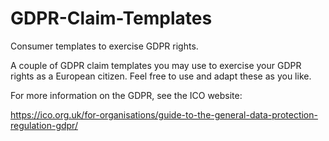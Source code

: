# GDPR-Claim-Templates
Consumer templates to exercise GDPR rights.

A couple of GDPR claim templates you may use to exercise your GDPR rights as a European citizen. Feel free to use and adapt these as you like.

For more information on the GDPR, see the ICO website:

https://ico.org.uk/for-organisations/guide-to-the-general-data-protection-regulation-gdpr/
